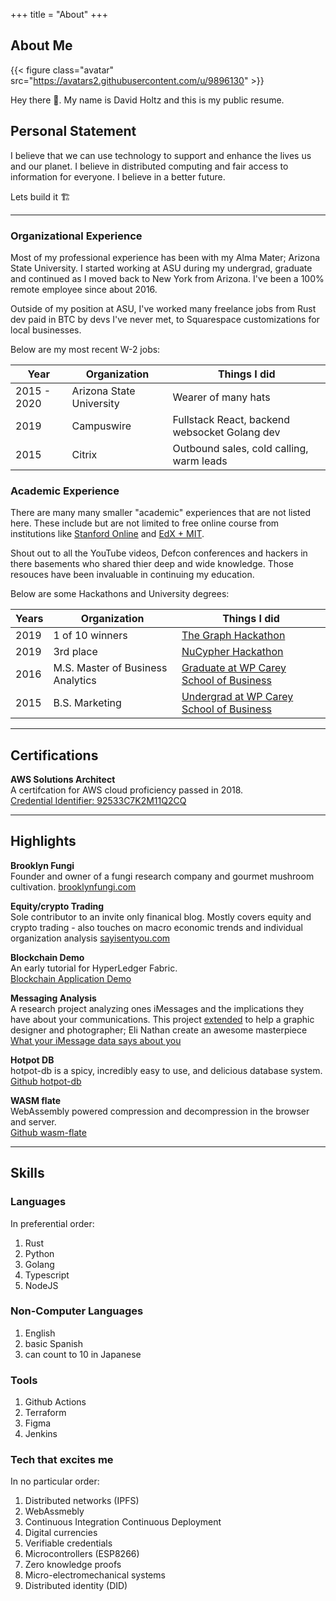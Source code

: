 +++
title = "About"
+++

## About Me

{{< figure class="avatar" src="https://avatars2.githubusercontent.com/u/9896130" >}}

Hey there 👋. My name is David Holtz and this is my public resume.

## Personal Statement

I believe that we can use technology to support and enhance the lives us and our planet. I believe in distributed computing and fair access to information for everyone. I believe in a better future. 

Lets build it 🏗

---

### Organizational Experience

Most of my professional experience has been with my Alma Mater; Arizona State University. I started working at ASU during my undergrad, graduate and continued as I moved back to New York from Arizona. I've been a 100% remote employee since about 2016. 

Outside of my position at ASU, I've worked many freelance jobs from Rust dev paid in BTC by devs I've never met, to Squarespace customizations for local businesses. 

Below are my most recent W-2 jobs:

Year | Organization | Things I did
-----|-------|--------
2015 - 2020 | Arizona State University  | Wearer of many hats
2019 | Campuswire | Fullstack React, backend websocket Golang dev
2015 | Citrix | Outbound sales, cold calling, warm leads

### Academic Experience

There are many many smaller "academic" experiences that are not listed here. These include but are not limited to free online course from institutions like [Stanford Online](https://prod-cert-bucket.s3.amazonaws.com/downloads/c3380091a39d4292bd260e0174f2f727/Statement.pdf) and [EdX + MIT](https://s3.amazonaws.com/verify.edx.org/downloads/c8c870c6803e433ca79b009a47901cf7/Certificate.pdf).  

Shout out to all the YouTube videos, Defcon conferences and hackers in there basements who shared thier deep and wide knowledge. Those resouces have been invaluable in continuing my education.  

Below are some Hackathons and University degrees:

Years | Organization | Things I did
-----|-------|--------
2019 | 1 of 10 winners | [The Graph Hackathon](https://medium.com/coinlist/announcing-the-winners-of-the-graph-coinlist-hackathon-c69e40af092f)
2019 | 3rd place | [NuCypher Hackathon](https://medium.com/coinlist/snowden-thisfeedisalwaysforsale-nubox-and-more-the-nucypher-coinlist-hackathon-winners-d6d5dfe315f1)
2016 | M.S. Master of Business Analytics | [Graduate at WP Carey School of Business](https://gradstudents.wpcarey.asu.edu/academics/ms-ba/curriculum)
2015 | B.S. Marketing | [Undergrad at WP Carey School of Business](https://wpcarey.asu.edu/undergraduate-degrees/marketing)

---

## Certifications

**AWS Solutions Architect**  
A certifcation for AWS cloud proficiency passed in 2018.  
[Credential Identifier: 92533C7K2M11Q2CQ](https://aw.certmetrics.com/amazon/public/verification.aspx)

---

## Highlights

**Brooklyn Fungi**  
Founder and owner of a fungi research company and gourmet mushroom cultivation.
[brooklynfungi.com](https://www.brooklynfungi.com/)

**Equity/crypto Trading**  
Sole contributor to an invite only finanical blog. Mostly covers equity and crypto trading - also touches on macro economic trends and individual organization analysis
[sayisentyou.com](https://sayisentyou.com/)

**Blockchain Demo**  
An early tutorial for HyperLedger Fabric.  
[Blockchain Application Demo](https://medium.com/blockchain-builders/blockchain-application-demo-b98321ec318c)

**Messaging Analysis**  
A research project analyzing ones iMessages and the implications they have about your communications. This project [extended](https://elinathan.com/My-Texts) to help a graphic designer and photographer; Eli Nathan create an awesome masterpiece  
[What your iMessage data says about you](https://towardsdatascience.com/what-your-imessage-data-says-about-you-daa186db16d)  

**Hotpot DB**  
hotpot-db is a spicy, incredibly easy to use, and delicious database system.  
[Github hotpot-db](https://github.com/drbh/hotpot-db)


**WASM flate**  
WebAssembly powered compression and decompression in the browser and server.  
[Github wasm-flate](https://github.com/drbh/wasm-flate)

--- 

## Skills

### Languages

In preferential order:

1. Rust
2. Python
3. Golang
4. Typescript
5. NodeJS

### Non-Computer Languages

1. English
2. basic Spanish
3. can count to 10 in Japanese

### Tools

1. Github Actions
2. Terraform
3. Figma
4. Jenkins

### Tech that excites me

In no particular order:

1. Distributed networks (IPFS)
2. WebAssmebly
3. Continuous Integration Continuous Deployment 
4. Digital currencies
5. Verifiable credentials
6. Microcontrollers (ESP8266) 
7. Zero knowledge proofs
8. Micro-electromechanical systems
9. Distributed identity (DID)
